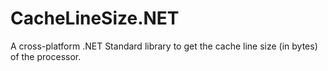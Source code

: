 # CacheLineSize.NET
A cross-platform .NET Standard library to get the cache line size (in bytes) of the processor.
